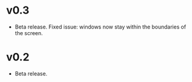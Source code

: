 
# v0.3

* Beta release. Fixed issue: windows now stay within the boundaries of the screen.

# v0.2

* Beta release.
